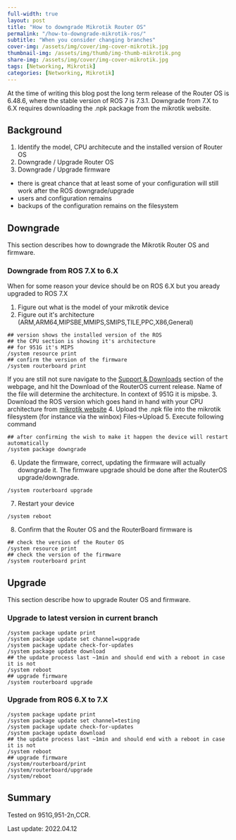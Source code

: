 ```yaml
---
full-width: true
layout: post
title: "How to downgrade Mikrotik Router OS"
permalink: "/how-to-downgrade-mikrotik-ros/"
subtitle: "When you consider changing branches"
cover-img: /assets/img/cover/img-cover-mikrotik.jpg
thumbnail-img: /assets/img/thumb/img-thumb-mikrotik.png
share-img: /assets/img/cover/img-cover-mikrotik.jpg
tags: [Networking, Mikrotik]
categories: [Networking, Mikrotik]
---
```

At the time of writing this blog post the long term release of the Router OS is 6.48.6, where the stable version of ROS 7 is 7.3.1. Downgrade from 7.X to 6.X requires downloading the .npk package from the mikrotik website.

## Background

1. Identify the model, CPU architecute and the installed version of Router OS
2. Downgrade / Upgrade Router OS
3. Downgrade / Upgrade firmware

+ there is great chance that at least some of your configuration will still work after the ROS downgrade/upgrade
+ users and configuration remains
+ backups of the configuration remains on the filesystem

## Downgrade

This section describes how to downgrade the Mikrotik Router OS and firmware.

### Downgrade from ROS 7.X to 6.X

When for some reason your device should be on ROS 6.X but you aready upgraded to ROS 7.X

1. Figure out what is the model of your mikrotik device
2. Figure out it's architecture (ARM,ARM64,MIPSBE,MMIPS,SMIPS,TILE,PPC,X86,General)

```shell
## version shows the installed version of the ROS
## the CPU section is showing it's architecture
## for 951G it's MIPS
/system resource print
## confirm the version of the firmware
/system routerboard print
```

If you are still not sure navigate to the [Support & Downloads](https://mikrotik.com/product/RB951G-2HnD#fndtn-downloads) section of the webpage, and hit the Download of the RouterOS current release. Name of the file will determine the architecture. In context of 951G it is mipsbe.
3. Download the ROS version which goes hand in hand with your CPU architecture from [mikrotik website](https://mikrotik.com/download)
4. Upload the .npk file into the mikrotik filesystem (for instance via the winbox) Files->Upload
5. Execute following command

```shell
## after confirming the wish to make it happen the device will restart automatically
/system package downgrade
```

6. Update the firmware, correct, updating the firmware will actually downgrade it. The firmware upgrade should be done after the RouterOS upgrade/downgrade.

```shell
/system routerboard upgrade
```

7. Restart your device

```shell
/system reboot
```

8. Confirm that the Router OS and the RouterBoard firmware is 

```shell
## check the version of the Router OS
/system resource print
## check the version of the firmware
/system routerboard print
```

## Upgrade

This section describe how to upgrade Router OS and firmware.

### Upgrade to latest version in current branch

```shell
/system package update print
/system package update set channel=upgrade
/system package update check-for-updates
/system package update download
## the update process last ~1min and should end with a reboot in case it is not
/system reboot
## upgrade firmware
/system routerboard upgrade
```

### Upgrade from ROS 6.X to 7.X

```shell
/system package update print
/system package update set channel=testing
/system package update check-for-updates
/system package update download
## the update process last ~1min and should end with a reboot in case it is not
/system reboot
## upgrade firmware
/system/routerboard/print
/system/routerboard/upgrade
/system/reboot
```

## Summary

Tested on 951G,951-2n,CCR.

Last update: 2022.04.12
